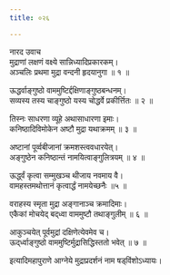 ```yaml
---
title: ०२६

---
```

नारद उवाच  
मुद्राणां लक्षणं वक्ष्ये सान्निध्यादिप्रकारकम्।  
अञ्चलिः प्रथमा मुद्रा वन्दनी हृदयानुगा ॥ १ ॥  
  
ऊद्धर्वाङ्गुष्ठो वाममुष्टिर्द्दक्षिणाङ्गुष्ठबन्धनम्।  
सव्यस्य तस्य चाङ्गुष्ठो यस्य चोद्धर्वे प्रकीर्त्तितः ॥ २ ॥  
  
तिस्नः साधरणा व्यूहे अथासाधारणा इमाः।  
कनिष्ठादिविमोकेन अष्टौ मुद्रा यथाक्रमम् ॥ ३ ॥  
  
अष्टानां पूर्व्वबीजानां क्रमशस्त्ववधारयेत्।  
अङ्गुष्ठेन कनिष्ठान्तं नामयित्वाङ्गुलित्रयम् ॥ ४ ॥  
  
ऊद्ध्‌र्वं कृत्वा सम्मुखञ्च थीजाय नवमाय वै।  
वामहस्तमथोत्तानं कृत्वार्द्धं नामयेच्छनैः ॥५ ॥  
  
वराहस्य स्मृता मुद्रा अङ्गानाञ्च क्रमादिमाः।  
एकैकां मोचयेद् बद्‌ध्वा वाममुष्टौ तथाङ्‌गुलीम् ॥ ६ ॥  
  
आकुञ्चयेत् पूर्वमुद्रां दक्षिणेत्येवमेव च।  
ऊद्‌र्ध्वाङ्‌गुष्ठो वाममुष्टिर्मुद्रासिद्धिस्ततो भवेत् ॥ ७ ॥  
  
इत्यादिमहापुराणे आग्नेये मुद्राप्रदर्शनं नाम षड्‌विंशोऽध्यायः।